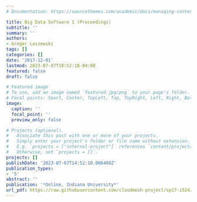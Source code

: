 ```yaml
---
# Documentation: https://sourcethemes.com/academic/docs/managing-content/

title: Big Data Software 1 (Proceedings)
subtitle: ''
summary: ''
authors:
- Gregor Laszewski
tags: []
categories: []
date: '2017-12-01'
lastmod: 2023-07-07T10:52:10-04:00
featured: false
draft: false

# Featured image
# To use, add an image named `featured.jpg/png` to your page's folder.
# Focal points: Smart, Center, TopLeft, Top, TopRight, Left, Right, BottomLeft, Bottom, BottomRight.
image:
  caption: ''
  focal_point: ''
  preview_only: false

# Projects (optional).
#   Associate this post with one or more of your projects.
#   Simply enter your project's folder or file name without extension.
#   E.g. `projects = ["internal-project"]` references `content/project/deep-learning/index.md`.
#   Otherwise, set `projects = []`.
projects: []
publishDate: '2023-07-07T14:52:10.006408Z'
publication_types:
- '5'
abstract: ''
publication: '*Online, Indiana University*'
url_pdf: https://raw.githubusercontent.com/cloudmesh-project/sp17-i524/master/paper1/proceedings.pdf
---
```

